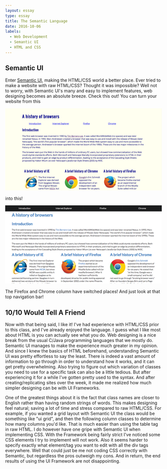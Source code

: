 ```yaml
---
layout: essay
type: essay
title: The Semantic Language
date: 2016-10-06
labels:
  - Web Development
  - Semantic UI
  - HTML and CSS
---
```


## Semantic UI

Enter <a href="http://semantic-ui.com/">Semantic UI</a>, making the HTML/CSS world a better place. Ever tried to make a website with raw HTML/CSS? Thought it was impossible? Well not to worry, with Semantic UI's many and easy to implement features, web designing becomes an absolute breeze. Check this out! You can turn your website from this

<img class="ui floated rounded image" src="../images/browsinghistory-before.png">

into this!

<img class="ui floated rounded image" src="../images/browsinghistory-after.png">

The Firefox and Chrome column have switched places! And just look at that top navigation bar! 

## 10/10 Would Tell A Friend

Now with that being said, I like it! I've had experience with HTML/CSS prior to this class, and I've already enjoyed the language. I guess what I like most about HTML is you can actually see what you do. Web designing is a nice break from the usual C/Java programming languages that we mostly do. Semantic UI manages to make the experience much greater in my opinion. And since I knew the basics of HTML beforehand, understanding Semantic UI was pretty effortless to say the least. There is indeed a vast amount of information to go through in order to understand how it works, and it can get pretty overwhelming. Also trying to figure out which variation of classes you need to use for a specific task can also be a little tedious. But after experiencing it for a while I've gotten pretty used to the syntax. And after creating/replicating sites over the week, it made me realized how much simpler designing can be with UI Frameworks. 

One of the greatest things about it is the fact that class names are closer to English rather than having random strings of words. This makes designing feel natural; saving a lot of time and stress compared to raw HTML/CSS. For example, if you wanted a grid layout with Semantic UI the class would be something like "ui grid", and then the following column classes to determine how many columns you'd like. That is much easier than using the table tag in raw HTML. I do however have one gripe with Semantic UI when implementing CSS. With the Framework being fairly strict I've noticed some CSS elements I try to implement will not work. Also it seems harder to specify exactly what element/tag you want to edit with all the div tags everywhere. Well that could just be me not coding CSS correctly with Semantic, but regardless the pros outweigh my cons. And in return, the end results of using the UI Framework are not disappointing.  
